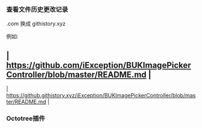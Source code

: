 ### 查看文件历史更改记录
.com 换成 githistory.xyz

例如: 

| https://github.com/iException/BUKImagePickerController/blob/master/README.md |
---
| https://github.githistory.xyz/iException/BUKImagePickerController/blob/master/README.md |

### Octotree插件
